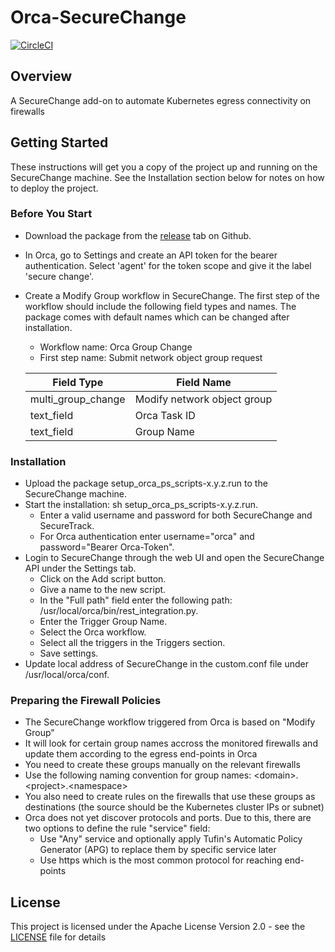 
# Orca-SecureChange

[![CircleCI](https://circleci.com/gh/Tufin/orca-securechange.svg?style=svg)](https://circleci.com/gh/Tufin/orca-securechange)

## Overview
A SecureChange add-on to automate Kubernetes egress connectivity on firewalls


## Getting Started

These instructions will get you a copy of the project up and running on the SecureChange machine. 
See the Installation section below for notes on how to deploy the project.


### Before You Start

* Download the package from the [release](
https://github.com/Tufin/orca-securechange/releases) tab on Github.

* In Orca, go to Settings and create an API token for the bearer authentication. Select 'agent' for the token scope and give it the label 'secure change'.

* Create a Modify Group workflow in SecureChange. The first step of the workflow should include the following 
field types and names. The package comes with default names which can be changed after installation.

    * Workflow name: Orca Group Change
    * First step name: Submit network object group request

    | Field Type         | Field Name                   |
    | ----------         | ----------                   |
    | multi_group_change | Modify network object group  |
    | text_field         | Orca Task ID                 |
    | text_field         | Group Name                   |


### Installation

* Upload the package setup_orca_ps_scripts-x.y.z.run to the SecureChange machine.
* Start the installation: sh setup_orca_ps_scripts-x.y.z.run. 
    * Enter a valid username and password for both SecureChange and SecureTrack.
    * For Orca authentication enter username="orca" and password="Bearer Orca-Token".
* Login to SecureChange through the web UI and open the SecureChange API under the Settings tab.
    * Click on the Add script button.
    * Give a name to the new script.
    * In the "Full path" field enter the following path: /usr/local/orca/bin/rest_integration.py.
    * Enter the Trigger Group Name.
    * Select the Orca workflow.
    * Select all the triggers in the Triggers section.
    * Save settings.
* Update local address of SecureChange in the custom.conf file under /usr/local/orca/conf.

### Preparing the Firewall Policies
* The SecureChange workflow triggered from Orca is based on "Modify Group"
* It will look for certain group names accross the monitored firewalls and update them according to the egress end-points in Orca
* You need to create these groups manually on the relevant firewalls
* Use the following naming convention for group names: &lt;domain&gt;.&lt;project&gt;.&lt;namespace&gt; 
* You also need to create rules on the firewalls that use these groups as destinations (the source should be the Kubernetes cluster IPs or subnet)
* Orca does not yet discover protocols and ports. Due to this, there are two options to define the rule "service" field:
    * Use "Any" service and optionally apply Tufin's Automatic Policy Generator (APG) to replace them by specific service later
    * Use https which is the most common protocol for reaching end-points


## License

This project is licensed under the Apache License Version 2.0 - see the [LICENSE](LICENSE) file for details
